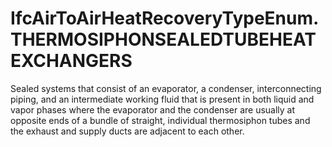 IfcAirToAirHeatRecoveryTypeEnum.THERMOSIPHONSEALEDTUBEHEATEXCHANGERS
====================================================================
Sealed systems that consist of an evaporator, a condenser, interconnecting
piping, and an intermediate working fluid that is present in both liquid and
vapor phases where the evaporator and the condenser are usually at opposite
ends of a bundle of straight, individual thermosiphon tubes and the exhaust
and supply ducts are adjacent to each other.



